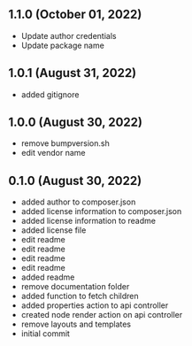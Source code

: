 ## 1.1.0 (October 01, 2022)
  - Update author credentials
  - Update package name

## 1.0.1 (August 31, 2022)
  - added gitignore

## 1.0.0 (August 30, 2022)
  - remove bumpversion.sh
  - edit vendor name

## 0.1.0 (August 30, 2022)
  - added author to composer.json
  - added license information to composer.json
  - added license information to readme
  - added license file
  - edit readme
  - edit readme
  - edit readme
  - edit readme
  - added readme
  - remove documentation folder
  - added function to fetch children
  - added properties action to api controller
  - created node render action on api controller
  - remove layouts and templates
  - initial commit

